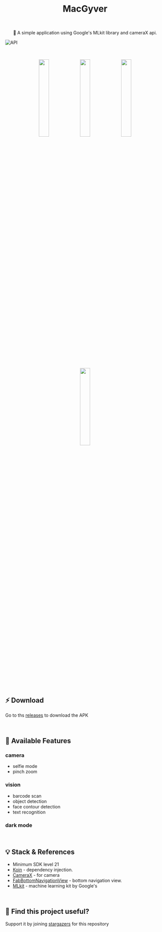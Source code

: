 <h1 align="center">MacGyver</h1></br>

<p align="center"> 
🤖 A simple application using Google's MLkit library and cameraX api.
</p>

![API](https://img.shields.io/badge/API-21%2B-brightgreen.svg?style=flat-square)

</br>

<p align="center">
<img src="https://github.com/hongbeomi/MacGyver/blob/master/image/barcode.jpeg" width="25%"/>
<img src="https://github.com/hongbeomi/MacGyver/blob/master/image/face.jpeg" width="25%"/>
<img src="https://github.com/hongbeomi/MacGyver/blob/master/image/object.jpeg" width="25%"/>
<img src="https://github.com/hongbeomi/MacGyver/blob/master/image/text.jpeg" width="25%"/>
</p>

</br>

## ⚡️ Download

Go to ths [releases]() to download the APK

</br>

## 🧐 Available Features

### camera

- selfie mode
- pinch zoom

### vision

- barcode scan
- object detection
- face contour detection
- text recognition

### dark mode

</br>

## 💡 Stack & References

- Minimum SDK level 21
- [Koin](https://github.com/InsertKoinIO/koin) - dependency injection.
- [CameraX](https://developer.android.com/training/camerax) - for camera
- [FabBottomNavigationView](https://github.com/VadimZhuk0v/FabBottomNavigationView) - bottom navigation view.
- [MLkit](https://github.com/googlesamples/mlkit) - machine learning kit by Google's 

</br>

## 🌟 Find this project useful?

Support it by joining [stargazers](https://github.com/hongbeomi/MacGyver/stargazers) for this repository